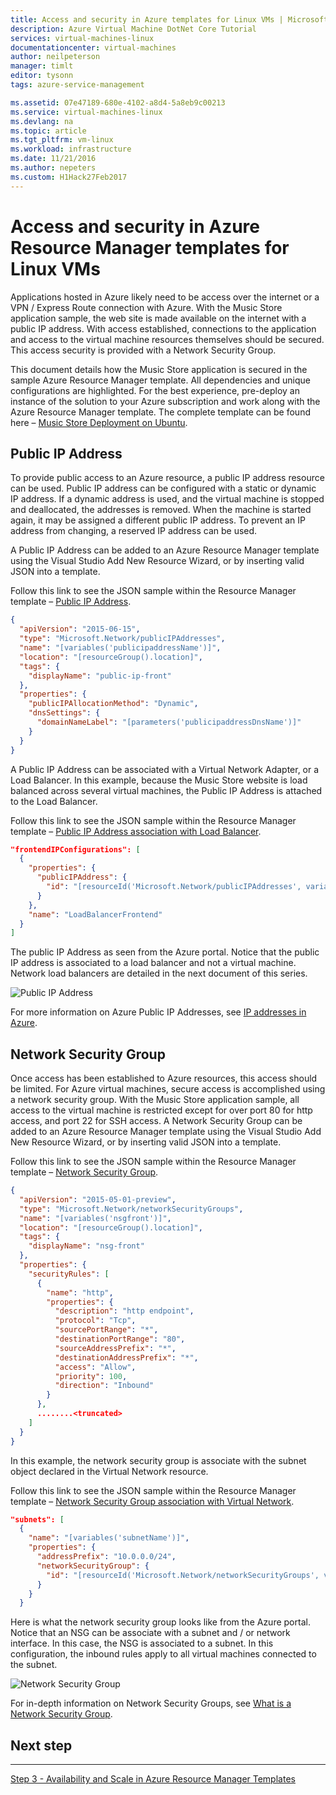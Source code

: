 ```yaml
---
title: Access and security in Azure templates for Linux VMs | Microsoft Docs
description: Azure Virtual Machine DotNet Core Tutorial
services: virtual-machines-linux
documentationcenter: virtual-machines
author: neilpeterson
manager: timlt
editor: tysonn
tags: azure-service-management

ms.assetid: 07e47189-680e-4102-a8d4-5a8eb9c00213
ms.service: virtual-machines-linux
ms.devlang: na
ms.topic: article
ms.tgt_pltfrm: vm-linux
ms.workload: infrastructure
ms.date: 11/21/2016
ms.author: nepeters
ms.custom: H1Hack27Feb2017
---
```

# Access and security in Azure Resource Manager templates for Linux VMs

Applications hosted in Azure likely need to be access over the internet or a VPN / Express Route connection with Azure. With the Music Store application sample, the web site is made available on the internet with a public IP address. With access established, connections to the application and access to the virtual machine resources themselves should be secured. This access security is provided with a Network Security Group. 

This document details how the Music Store application is secured in the sample Azure Resource Manager template. All dependencies and unique configurations are highlighted. For the best experience, pre-deploy an instance of the solution to your Azure subscription and work along with the Azure Resource Manager template. The complete template can be found here – [Music Store Deployment on Ubuntu](https://github.com/Microsoft/dotnet-core-sample-templates/tree/master/dotnet-core-music-linux). 

## Public IP Address
To provide public access to an Azure resource, a public IP address resource can be used. Public IP address can be configured with a static or dynamic IP address. If a dynamic address is used, and the virtual machine is stopped and deallocated, the addresses is removed. When the machine is started again, it may be assigned a different public IP address. To prevent an IP address from changing, a reserved IP address can be used. 

A Public IP Address can be added to an Azure Resource Manager template using the Visual Studio Add New Resource Wizard, or by inserting valid JSON into a template. 

Follow this link to see the JSON sample within the Resource Manager template – [Public IP Address](https://github.com/Microsoft/dotnet-core-sample-templates/blob/master/dotnet-core-music-linux/azuredeploy.json#L121).

```json
{
  "apiVersion": "2015-06-15",
  "type": "Microsoft.Network/publicIPAddresses",
  "name": "[variables('publicipaddressName')]",
  "location": "[resourceGroup().location]",
  "tags": {
    "displayName": "public-ip-front"
  },
  "properties": {
    "publicIPAllocationMethod": "Dynamic",
    "dnsSettings": {
      "domainNameLabel": "[parameters('publicipaddressDnsName')]"
    }
  }
}
```

A Public IP Address can be associated with a Virtual Network Adapter, or a Load Balancer. In this example, because the Music Store website is load balanced across several virtual machines, the Public IP Address is attached to the Load Balancer.

Follow this link to see the JSON sample within the Resource Manager template – [Public IP Address association with Load Balancer](https://github.com/Microsoft/dotnet-core-sample-templates/blob/master/dotnet-core-music-linux/azuredeploy.json#L208).

```json
"frontendIPConfigurations": [
  {
    "properties": {
      "publicIPAddress": {
        "id": "[resourceId('Microsoft.Network/publicIPAddresses', variables('publicipaddressName'))]"
      }
    },
    "name": "LoadBalancerFrontend"
  }
]
```

The public IP Address as seen from the Azure portal. Notice that the public IP address is associated to a load balancer and not a virtual machine. Network load balancers are detailed in the next document of this series.

![Public IP Address](./media/dotnet-core-3-access-security/pubip.png)

For more information on Azure Public IP Addresses, see [IP addresses in Azure](../../virtual-network/virtual-network-ip-addresses-overview-arm.md).

## Network Security Group
Once access has been established to Azure resources, this access should be limited. For Azure virtual machines, secure access is accomplished using a network security group. With the Music Store application sample, all access to the virtual machine is restricted except for over port 80 for http access, and port 22 for SSH access. A Network Security Group can be added to an Azure Resource Manager template using the Visual Studio Add New Resource Wizard, or by inserting valid JSON into a template.

Follow this link to see the JSON sample within the Resource Manager template – [Network Security Group](https://github.com/Microsoft/dotnet-core-sample-templates/blob/master/dotnet-core-music-linux/azuredeploy.json#L68).

```json
{
  "apiVersion": "2015-05-01-preview",
  "type": "Microsoft.Network/networkSecurityGroups",
  "name": "[variables('nsgfront')]",
  "location": "[resourceGroup().location]",
  "tags": {
    "displayName": "nsg-front"
  },
  "properties": {
    "securityRules": [
      {
        "name": "http",
        "properties": {
          "description": "http endpoint",
          "protocol": "Tcp",
          "sourcePortRange": "*",
          "destinationPortRange": "80",
          "sourceAddressPrefix": "*",
          "destinationAddressPrefix": "*",
          "access": "Allow",
          "priority": 100,
          "direction": "Inbound"
        }
      },
      ........<truncated> 
    ]
  }
}
```

In this example, the network security group is associate with the subnet object declared in the Virtual Network resource. 

Follow this link to see the JSON sample within the Resource Manager template – [Network Security Group association with Virtual Network](https://github.com/Microsoft/dotnet-core-sample-templates/blob/master/dotnet-core-music-linux/azuredeploy.json#L158).

```json
"subnets": [
  {
    "name": "[variables('subnetName')]",
    "properties": {
      "addressPrefix": "10.0.0.0/24",
      "networkSecurityGroup": {
        "id": "[resourceId('Microsoft.Network/networkSecurityGroups', variables('networkSecurityGroup'))]"
      }
    }
  }
```

Here is what the network security group looks like from the Azure portal. Notice that an NSG can be associate with a subnet and / or network interface. In this case, the NSG is associated to a subnet. In this configuration, the inbound rules apply to all virtual machines connected to the subnet.

![Network Security Group](./media/dotnet-core-3-access-security/nsg.png)

For in-depth information on Network Security Groups, see [What is a Network Security Group](https://azure.microsoft.com/documentation/articles/virtual-networks-nsg/).

## Next step
<hr>

[Step 3 - Availability and Scale in Azure Resource Manager Templates](../virtual-machines-linux-dotnet-core-4-availability-scale.md?toc=%2fazure%2fvirtual-machines%2flinux%2ftoc.json)

